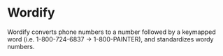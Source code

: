 # Wordify
Wordify converts phone numbers to a number followed by a keymapped word (i.e. 1-800-724-6837 -> 1-800-PAINTER), and standardizes wordy numbers.